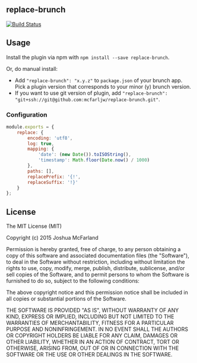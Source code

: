 ## replace-brunch
[![Build Status](https://travis-ci.org/mcfarljw/replace-brunch.svg?branch=master)](https://travis-ci.org/mcfarljw/replace-brunch)

## Usage
Install the plugin via npm with `npm install --save replace-brunch`.

Or, do manual install:

* Add `"replace-brunch": "x.y.z"` to `package.json` of your brunch app.
  Pick a plugin version that corresponds to your minor (y) brunch version.
* If you want to use git version of plugin, add
`"replace-brunch": "git+ssh://git@github.com:mcfarljw/replace-brunch.git"`.

### Configuration

```javascript
module.exports = {
    replace: {
        encoding: 'utf8',
        log: true,
        mapping: {
            'date': (new Date()).toISOString(),
            'timestamp': Math.floor(Date.now() / 1000)
        },
        paths: [],
        replacePrefix: '{!',
        replaceSuffix: '!}'
    }
};
```

## License

The MIT License (MIT)

Copyright (c) 2015 Joshua McFarland

Permission is hereby granted, free of charge, to any person obtaining a copy
of this software and associated documentation files (the "Software"), to deal
in the Software without restriction, including without limitation the rights
to use, copy, modify, merge, publish, distribute, sublicense, and/or sell
copies of the Software, and to permit persons to whom the Software is
furnished to do so, subject to the following conditions:

The above copyright notice and this permission notice shall be included in
all copies or substantial portions of the Software.

THE SOFTWARE IS PROVIDED "AS IS", WITHOUT WARRANTY OF ANY KIND, EXPRESS OR
IMPLIED, INCLUDING BUT NOT LIMITED TO THE WARRANTIES OF MERCHANTABILITY,
FITNESS FOR A PARTICULAR PURPOSE AND NONINFRINGEMENT. IN NO EVENT SHALL THE
AUTHORS OR COPYRIGHT HOLDERS BE LIABLE FOR ANY CLAIM, DAMAGES OR OTHER
LIABILITY, WHETHER IN AN ACTION OF CONTRACT, TORT OR OTHERWISE, ARISING FROM,
OUT OF OR IN CONNECTION WITH THE SOFTWARE OR THE USE OR OTHER DEALINGS IN
THE SOFTWARE.
